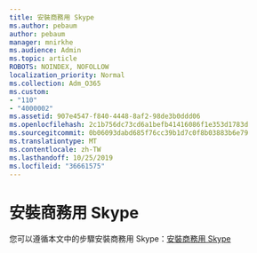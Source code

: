 ```yaml
---
title: 安裝商務用 Skype
ms.author: pebaum
author: pebaum
manager: mnirkhe
ms.audience: Admin
ms.topic: article
ROBOTS: NOINDEX, NOFOLLOW
localization_priority: Normal
ms.collection: Adm_O365
ms.custom:
- "110"
- "4000002"
ms.assetid: 907e4547-f840-4448-8af2-98de3b0ddd06
ms.openlocfilehash: 2c1b756dc73cd6a1befb41416086f1e353d1783d
ms.sourcegitcommit: 0b06093dabd685f76cc39b1d7c0f8b03883b6e79
ms.translationtype: MT
ms.contentlocale: zh-TW
ms.lasthandoff: 10/25/2019
ms.locfileid: "36661575"
---
```

# <a name="install-skype-for-business"></a>安裝商務用 Skype

您可以遵循本文中的步驟安裝商務用 Skype：[安裝商務用 Skype](https://support.office.com/article/Install-Skype-for-Business-8a0d4da8-9d58-44f9-9759-5c8f340cb3fb.aspx)
  